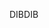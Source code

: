 <span data-ttu-id="ac8ac-101">DIB</span><span class="sxs-lookup"><span data-stu-id="ac8ac-101">DIB</span></span>